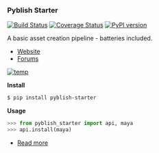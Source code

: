 ### Pyblish Starter

[![Build Status](https://travis-ci.org/pyblish/pyblish-starter.svg?branch=master)](https://travis-ci.org/pyblish/pyblish-starter) [![Coverage Status](https://coveralls.io/repos/github/pyblish/pyblish-starter/badge.svg?branch=master)](https://coveralls.io/github/pyblish/pyblish-starter?branch=master) [![PyPI version](https://badge.fury.io/py/pyblish-starter.svg)](https://pypi.python.org/pypi/pyblish-starter)

A basic asset creation pipeline - batteries included.

- [Website](http://pyblish.com/pyblish-starter)
- [Forums](http://forums.pyblish.com)

[![temp](https://cloud.githubusercontent.com/assets/2152766/18875905/93263c42-84bf-11e6-8c3f-7e4045d9cd9e.png)](http://pyblish.com/pyblish-starter)

**Install**

```bash
$ pip install pyblish-starter
```

**Usage**

```python
>>> from pyblish_starter import api, maya
>>> api.install(maya)
```

- [Read more](http://pyblish.com/pyblish-starter)
